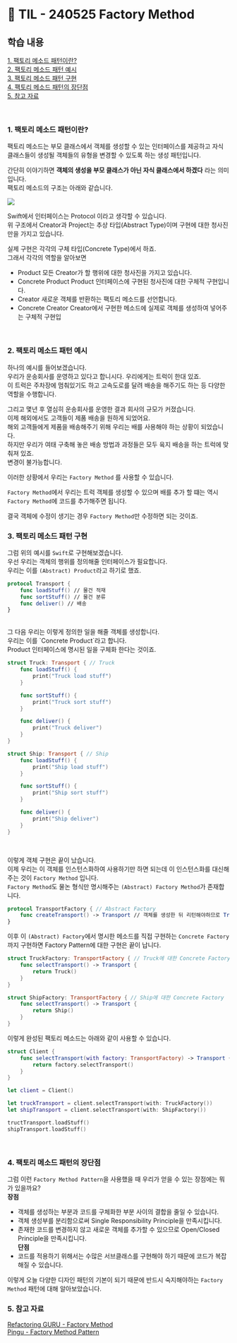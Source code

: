# 📝 TIL - 240525 Factory Method

## 학습 내용

[1. 팩토리 메소드 패턴이란?](#-1-팩토리-메소드-패턴이란)</br>
[2. 팩토리 메소드 패턴 예시](#-3-팩토리-메소드-패턴-예시)</br>
[3. 팩토리 메소드 패턴 구현](#-3-팩토리-메소드-패턴-구현)</br>
[4. 팩토리 메소드 패턴의 장단점](#-4-팩토리-메소드-패턴의-장단점)</br>
[5. 참고 자료](#5-참고-자료)</br>

</br>

### 1. 팩토리 메소드 패턴이란?

팩토리 메소드는 부모 클래스에서 객체를 생성할 수 있는 인터페이스를 제공하고 자식 클래스들이 생성될 객체들의 유형을 변경할 수 있도록 하는 생성 패턴입니다.</br>

간단히 이야기하면 **객체의 생성을 부모 클래스가 아닌 자식 클래스에서 하겠다** 라는 의미입니다.</br>
팩토리 메소드의 구조는 아래와 같습니다.</br>

<img src = “https://github.com/Diana-yjh/TIL/blob/main/Resources/CleanArchitecture_Ch5\(1\)/CleanArchitecture_Ch5\(1\).png” width = “450” /> </br>

Swift에서 인터페이스는 Protocol 이라고 생각할 수 있습니다.</br>
위 구조에서 Creator과 Project는 추상 타입(Abstract Type)이며 구현에 대한 청사진만을 가지고 있습니다.</br>

실제 구현은 각각의 구체 타입(Concrete Type)에서 하죠.</br>
그래서 각각의 역할을 알아보면

- Product
    모든 Creator가 할 행위에 대한 청사진을 가지고 있습니다.  
- Concrete Product
    Product 인터페이스에 구현된 청사진에 대한 구체적 구현입니다.
- Creator
    새로운 객체를 반환하는 팩토리 메소드를 선언합니다.   
- Concrete Creator
    Creator에서 구현한 메소드에 실제로 객체를 생성하여 넣어주는 구체적 구현입
    

</br>

### 2. 팩토리 메소드 패턴 예시
하나의 예시를 들어보겠습니다.</br>
우리가 운송회사를 운영하고 있다고 합니시다. 우리에게는 트럭이 한대 있죠.</br>
이 트럭은 주차장에 멈춰있기도 하고 고속도로를 달려 배송을 해주기도 하는 등 다양한 역할을 수행합니다.</br>

그리고 몇년 후 열심히 운송회사를 운영한 결과 회사의 규모가 커졌습니다.</br>
이제 해외에서도 고객들이 제품 배송을 원하게 되었어요.</br>
해외 고객들에게 제품을 배송해주기 위해 우리는 배를 사용해야 하는 상황이 되었습니다.</br>
하지만 우리가 여태 구축해 놓은 배송 방법과 과정들은 모두 육지 배송을 하는 트럭에 맞춰져 있죠.</br>
변경이 불가능합니다.</br>

이러한 상황에서 우리는 `Factory Method` 를 사용할 수 있습니다.</br>

`Factory Method`에서 우리는 트럭 객체를 생성할 수 있으며 배를 추가 할 떄는 역시 `Factory Method`에 코드를 추가해주면 됩니다.</br>

결국 객체에 수정이 생기는 경우 `Factory Method`만 수정하면 되는 것이죠.</br>

### 3. 팩토리 메소드 패턴 구현
그럼 위의 예시를 `Swift`로 구현해보겠습니다.</br>
우선 우리는 객체의 행위를 정의해줄 인터페이스가 필요합니다.</br>
우리는 이를 `(Abstract) Product`라고 하기로 했죠.</br>

```swift
protocol Transport {
    func loadStuff() // 물건 적재
    func sortStuff() // 물건 분류
    func deliver() // 배송
}
```

</br>
그 다음 우리는 이렇게 정의한 일을 해줄 객체를 생성합니다.</br>
우리는 이를 `Concrete Product`라고 합니다.</br>
Product 인터페이스에 명시된 일을 구체화 한다는 것이죠.</br>

```swift
struct Truck: Transport { // Truck
    func loadStuff() {
        print("Truck load stuff")
    }

    func sortStuff() {
        print("Truck sort stuff")
    }

    func deliver() {
        print("Truck deliver")
    }
}
```

```swift
struct Ship: Transport { // Ship
    func loadStuff() {
        print("Ship load stuff")
    }

    func sortStuff() {
        print("Ship sort stuff")
    }

    func deliver() {
        print("Ship deliver")
    }
}
```

</br>

이렇게 객체 구현은 끝이 났습니다.</br>
이제 우리는 이 객체를 인스턴스화하여 사용하기만 하면 되는데 이 인스턴스화를 대신해주는 것이 `Factory Method` 입니다.</br>
`Factory Method`도 물논 형식만 명시해주는 `(Abstract) Factory Method`가 존재합니다.</br>

```swift
protocol TransportFactory { // Abstract Factory
    func createTransport() -> Transport // 객체를 생성한 뒤 리턴해야하므로 Transport 리턴타입
} 
```

이후 이 `(Abstract) Factory`에서 명시한 메소드를 직접 구현하는 `Concrete Factory`까지 구현하면 Factory Pattern에 대한 구현은 끝이 납니다.</br>

```swift
struct TruckFactory: TransportFactory { // Truck에 대한 Concrete Factory
    func selectTransport() -> Transport {
        return Truck()
    }
}
```

```swift
struct ShipFactory: TransportFactory { // Ship에 대한 Concrete Factory
    func selectTransport() -> Transport {
        return Ship()
    }
}
```

이렇게 완성된 팩토리 메소드는 아래와 같이 사용할 수 있습니다.</br>

```swift
struct Client {
    func selectTransport(with factory: TransportFactory) -> Transport {
        return factory.selectTransport()
    }
}

let client = Client()

let truckTransport = client.selectTransport(with: TruckFactory())
let shipTransport = client.selectTransport(with: ShipFactory())

tructTransport.loadStuff()
shipTransport.loadStuff()
```

</br>

### 4. 팩토리 메소드 패턴의 장단점
그럼 이런 `Factory Method Pattern`을 사용했을 때 우리가 얻을 수 있는 장점에는 뭐가 있을까요?</br>
__장점__ </br>
- 객체를 생성하는 부분과 코드를 구체화한 부분 사이의 결합을 줄일 수 있습니다.
- 객체 생성부를 분리함으로써 Single Responsibility Principle을 만족시킵니다.</br>
- 존재한 코드를 변경하지 않고 새로운 객체를 추가할 수 있으므로 Open/Closed Principle을 만족시킵니다.</br>
__단점__ </br>
- 코드를 적용하기 위해서는 수많은 서브클래스를 구현해야 하기 때문에 코드가 복잡해질 수 있습니다.</br>

이렇게 오늘 다양한 디자인 패턴의 기본이 되기 때문에 반드시 숙지해야하는 `Factory Method` 패턴에 대해 알아보았습니다.</br>

### 5. 참고 자료
[Refactoring GURU - Factory Method](https://refactoring.guru/design-patterns/factory-method)</br>
[Pingu - Factory Method Pattern](https://icksw.tistory.com/237)</br>
